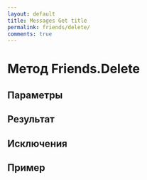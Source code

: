 ```yaml
---
layout: default
title: Messages Get title
permalink: friends/delete/
comments: true
---
```


# Метод Friends.Delete

## Параметры

## Результат

## Исключения

## Пример
```csharp

```
